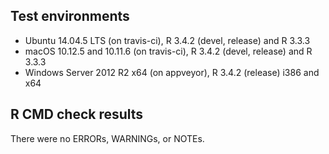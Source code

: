 ## Test environments

* Ubuntu 14.04.5 LTS (on travis-ci), R 3.4.2 (devel, release) and R 3.3.3
* macOS 10.12.5 and 10.11.6 (on travis-ci), R 3.4.2 (devel, release) and R 3.3.3
* Windows Server 2012 R2 x64 (on appveyor), R 3.4.2 (release) i386 and x64


## R CMD check results

There were no ERRORs, WARNINGs, or NOTEs. 

